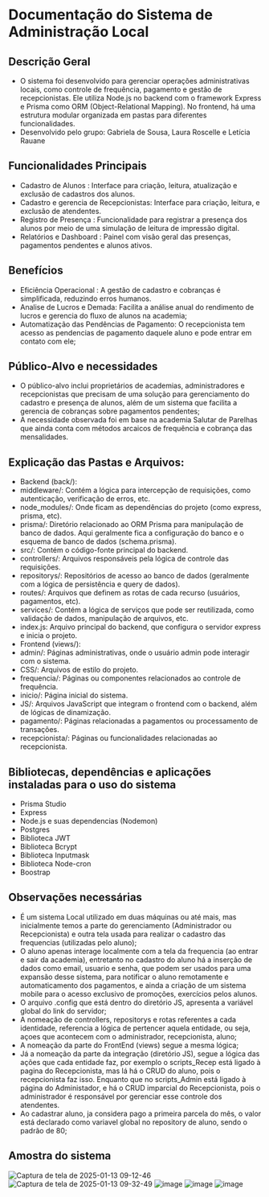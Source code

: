# Documentação do Sistema de Administração Local
## Descrição Geral
- O sistema foi desenvolvido para gerenciar operações administrativas locais, como controle de frequência, pagamento e gestão de recepcionistas. Ele utiliza Node.js no backend com o framework Express e Prisma como ORM (Object-Relational Mapping). No frontend, há uma estrutura modular organizada em pastas para diferentes funcionalidades.
- Desenvolvido pelo grupo: Gabriela de Sousa, Laura Roscelle e Letícia Rauane

## Funcionalidades Principais
- Cadastro de Alunos : Interface para criação, leitura, atualização e exclusão de cadastros dos alunos.
- Cadastro e gerencia de Recepcionistas: Interface para criação, leitura, e exclusão de atendentes.
- Registro de Presença : Funcionalidade para registrar a presença dos alunos por meio de uma simulação de leitura de impressão digital.
- Relatórios e Dashboard : Painel com visão geral das presenças, pagamentos pendentes e alunos ativos.

## Benefícios
- Eficiência Operacional : A gestão de cadastro e cobranças é simplificada, reduzindo erros humanos. 
- Analise de Lucros e Demada: Facilita a análise anual do rendimento de lucros e gerencia do fluxo de alunos na academia;
- Automatização das Pendências de Pagamento: O recepcionista tem acesso as pendencias de pagamento daquele aluno e pode entrar em contato com ele;

## Público-Alvo e necessidades
- O público-alvo inclui proprietários de academias, administradores e recepcionistas que precisam de uma solução para gerenciamento do cadastro e presença de alunos, além de um sistema que facilita a gerencia de cobranças sobre pagamentos pendentes;
- A necessidade observada foi em base na academia Salutar de Parelhas que ainda conta com métodos arcaicos de frequência e cobrança das mensalidades.

## Explicação das Pastas e Arquivos:
- Backend (back/):
- middleware/: Contém a lógica para intercepção de requisições, como autenticação, verificação de erros, etc.
- node_modules/: Onde ficam as dependências do projeto (como express, prisma, etc).
- prisma/: Diretório relacionado ao ORM Prisma para manipulação de banco de dados. Aqui geralmente fica a configuração do banco e o esquema de banco de dados (schema.prisma).
- src/: Contém o código-fonte principal do backend.
- controllers/: Arquivos responsáveis pela lógica de controle das requisições.
- repositorys/: Repositórios de acesso ao banco de dados (geralmente com a lógica de persistência e query de dados).
- routes/: Arquivos que definem as rotas de cada recurso (usuários, pagamentos, etc).
- services/: Contém a lógica de serviços que pode ser reutilizada, como validação de dados, manipulação de arquivos, etc.
- index.js: Arquivo principal do backend, que configura o servidor express e inicia o projeto.
- Frontend (views/):
- admin/: Páginas administrativas, onde o usuário admin pode interagir com o sistema.
- CSS/: Arquivos de estilo do projeto.
- frequencia/: Páginas ou componentes relacionados ao controle de frequência.
- inicio/: Página inicial do sistema.
- JS/: Arquivos JavaScript que integram o frontend com o backend, além de lógicas de dinamização.
- pagamento/: Páginas relacionadas a pagamentos ou processamento de transações.
- recepcionista/: Páginas ou funcionalidades relacionadas ao recepcionista.

## Bibliotecas, dependências e aplicações instaladas para o uso do sistema
- Prisma Studio
- Express
- Node.js e suas dependencias (Nodemon)
- Postgres
- Biblioteca JWT
- Biblioteca Bcrypt
- Biblioteca Inputmask
- Biblioteca Node-cron
- Boostrap

## Observações necessárias
- É um sistema Local utilizado em duas máquinas ou até mais, mas inicialmente temos a parte do gerenciamento (Administrador ou Recepcionista) e outra tela usada para realizar o cadastro das frequencias (utilizadas pelo aluno);
- O aluno apenas interage localmente com a tela da frequencia (ao entrar e sair da academia), entretanto no cadastro do aluno há a inserção de dados como email, usuario e senha, que podem ser usados para uma expansão desse sistema, para notificar o aluno remotamente e automaticamento dos pagamentos, e ainda a criação de um sistema mobile para o acesso exclusivo de promoções, exercícios pelos alunos.
- O arquivo .config que está dentro do diretório JS, apresenta a variável global do link do servidor;
- A nomeação de controllers, repositorys e rotas referentes a cada identidade, referencia a lógica de pertencer aquela entidade, ou seja, açoes que acontecem com o administrador, recepcionista, aluno;
- A nomeação da parte do FrontEnd (views) segue a mesma lógica;
- Já a nomeação da parte da integração (diretório JS), segue a lógica das ações que cada entidade faz, por exemplo o scripts_Recep está ligado à pagina do Recepcionista, mas lá há o CRUD do aluno, pois o recepcionista faz isso. Enquanto que no scripts_Admin está ligado à página do Administador, e há o CRUD imparcial do Recepcionista, pois o administrador é responsável por gerenciar esse controle dos atendentes.
- Ao cadastrar aluno, ja considera pago a primeira parcela do mês, o valor está declarado como variavel global no repository de aluno, sendo o padrão de 80;

## Amostra do sistema
![Captura de tela de 2025-01-13 09-12-46](https://github.com/user-attachments/assets/0e419c8d-b156-4eae-a197-076e8f648cf0)
![Captura de tela de 2025-01-13 09-32-49](https://github.com/user-attachments/assets/8f0f92fc-1a5c-49d8-99c6-6679d1c9ed2a)
![image](https://github.com/user-attachments/assets/bca1c0b8-bd9e-473b-a542-d5e9fab0b9e8)
![image](https://github.com/user-attachments/assets/2ee12207-4bae-4683-b349-cf9580eb0c51)
![image](https://github.com/user-attachments/assets/258bc704-abdb-4f19-b6d5-df090388fc86)





